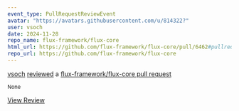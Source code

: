 ```yaml
---
event_type: PullRequestReviewEvent
avatar: "https://avatars.githubusercontent.com/u/814322?"
user: vsoch
date: 2024-11-28
repo_name: flux-framework/flux-core
html_url: https://github.com/flux-framework/flux-core/pull/6462#pullrequestreview-2468785101
repo_url: https://github.com/flux-framework/flux-core
---
```


<a href='https://github.com/vsoch' target='_blank'>vsoch</a> <a href='https://github.com/flux-framework/flux-core/pull/6462#pullrequestreview-2468785101' target='_blank'>reviewed</a> a <a href='https://github.com/flux-framework/flux-core/pull/6462' target='_blank'>flux-framework/flux-core pull request</a>

<small>None</small>

<a href='https://github.com/flux-framework/flux-core/pull/6462#pullrequestreview-2468785101' target='_blank'>View Review</a>